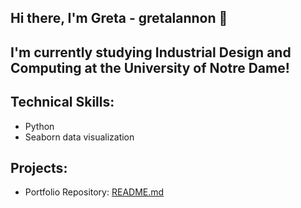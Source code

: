 ## Hi there, I'm Greta - gretalannon 👋
## I'm currently studying Industrial Design and Computing at the University of Notre Dame!

## Technical Skills: 
- Python
- Seaborn data visualization


## Projects:
- Portfolio Repository: [README.md](https://github.com/gretalannon/LANNON-Python-Portfolio/blob/4af0d5cffdfbc6e84b32c0bd074e02672f4ac742/README.md)
<!--
**gretalannon/gretalannon** is a ✨ _special_ ✨ repository because its `README.md` (this file) appears on your GitHub profile.

Here are some ideas to get you started:

- 🔭 I’m currently working on ...
- 🌱 I’m currently learning ...
- 👯 I’m looking to collaborate on ...
- 🤔 I’m looking for help with ...
- 💬 Ask me about ...
- 📫 How to reach me: ...
- 😄 Pronouns: ...
- ⚡ Fun fact: ...
-->
